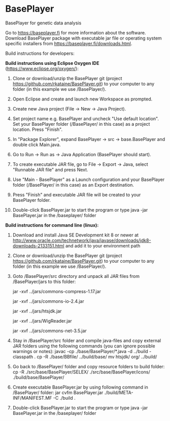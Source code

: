 # BasePlayer
BasePlayer for genetic data analysis

Go to https://baseplayer.fi for more information about the software.
Download BasePlayer package with executable jar file or operating system specific installers from https://baseplayer.fi/downloads.html.

Build instructions for developers:

<b>Build instructions using Eclipse Oxygen IDE</b> (https://www.eclipse.org/oxygen/):

1. Clone or download/unzip the BasePlayer git (project https://github.com/rkataine/BasePlayer.git)
to your computer to any folder (in this example we use /BasePlayer/).

2. Open Eclipse and create and launch new Workspace as prompted.

3. Create new Java project (File -> New -> Java Project).
 
4. Set project name e.g. BasePlayer and uncheck "Use default location". Set your BasePlayer folder (/BasePlayer/ in this case) as a project location. Press "Finish".

5. In "Package Explorer", expand BasePlayer -> src -> base.BasePlayer and double click Main.java.

6. Go to Run -> Run as -> Java Application (BasePlayer should start).

7. To create executable JAR file, go to File -> Export -> Java, select "Runnable JAR file" and press Next.

8. Use "Main - BasePlayer" as a Launch configuration and your BasePlayer folder (/BasePlayer/ in this case) as an Export destination.

9. Press "Finish" and executable JAR file will be created to your BasePlayer folder.

10. Double-click BasePlayer.jar to start the program or type java -jar BasePlayer.jar in the /baseplayer/ folder

<b>Build instructions for command line (linux):</b>
 
1. Download and install Java SE Development kit 8 or newer at http://www.oracle.com/technetwork/java/javase/downloads/jdk8-downloads-2133151.html
and add it to your environment path


2. Clone or download/unzip the BasePlayer git (project https://github.com/rkataine/BasePlayer.git)
to your computer to any folder (in this example we use /BasePlayer/).

3. Goto /BasePlayer/src directory and unpack all JAR files from /BasePlayer/jars to this folder:

	jar -xvf ../jars/commons-compress-1.17.jar

	jar -xvf ../jars/commons-io-2.4.jar

	jar -xvf ../jars/htsjdk.jar

	jar -xvf ../jars/WigReader.jar

	jar -xvf ../jars/commons-net-3.5.jar

4. Stay in /BasePlayer/src folder and compile java-files and copy external JAR folders using the following commands (you can ignore possible warnings or notes):
	javac -cp ./base/BasePlayer/*.java -d ../build -classpath .
 	cp -R ./base/BBfile/ ../build/base/
	mv htsjdk/ org/ ../build/

5. Go back to /BasePlayer/ folder and copy resource folders to build folder:
	cp -R ./src/base/BasePlayer/SELEX/ ./src/base/BasePlayer/icons/ ./build/base/BasePlayer/
	
6. Create executable BasePlayer.jar by using following command in /BasePlayer/ folder:
	jar cvfm BasePlayer.jar ./build/META-INF/MANIFEST.MF -C ./build .
	
7. Double-click BasePlayer.jar to start the program or type java -jar BasePlayer.jar in the /baseplayer/ folder
